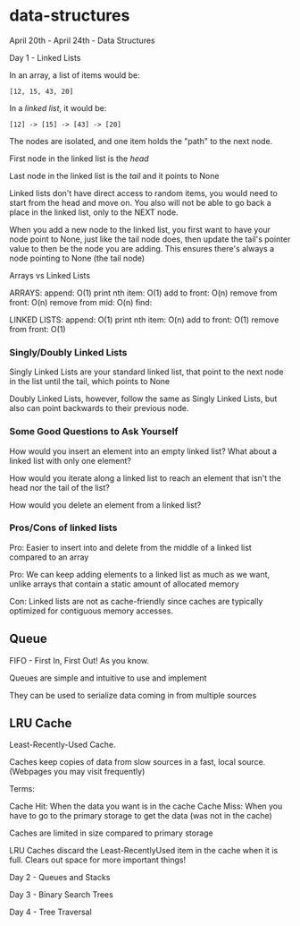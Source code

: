 # data-structures

April 20th - April 24th - Data Structures

Day 1 - Linked Lists

In an array, a list of items would be:

    [12, 15, 43, 20]

In a _linked list_, it would be:

    [12] -> [15] -> [43] -> [20]

The nodes are isolated, and one item holds the "path" to the next node.

First node in the linked list is the _head_

Last node in the linked list is the _tail_ and it points to None

Linked lists don't have direct access to random items, you would need to start from the head and move on. You also will not be able to go back a place in the linked list, only to the NEXT node.

When you add a new node to the linked list, you first want to have your node point to None, just like the tail node does, then update the tail's pointer value to then be the node you are adding. This ensures there's always a node pointing to None (the tail node)

Arrays vs Linked Lists

ARRAYS:
append: O(1)
print nth item: O(1)
add to front: O(n)
remove from front: O(n)
remove from mid: O(n)
find:

LINKED LISTS:
append: O(1)
print nth item: O(n)
add to front: O(1)
remove from front: O(1)

### Singly/Doubly Linked Lists

Singly Linked Lists are your standard linked list, that point to the next node in the list until the tail, which points to None

Doubly Linked Lists, however, follow the same as Singly Linked Lists, but also can point backwards to their previous node.

### Some Good Questions to Ask Yourself

How would you insert an element into an empty linked list? What about a linked list with only one element?

How would you iterate along a linked list to reach an element that isn't the head nor the tail of the list?

How would you delete an element from a linked list?

### Pros/Cons of linked lists

Pro: Easier to insert into and delete from the middle of a linked list compared to an array

Pro: We can keep adding elements to a linked list as much as we want, unlike arrays that contain a static amount of allocated memory

Con: Linked lists are not as cache-friendly since caches are typically optimized for contiguous memory accesses.

## Queue

FIFO - First In, First Out! As you know.

Queues are simple and intuitive to use and implement

They can be used to serialize data coming in from multiple sources

## LRU Cache

Least-Recently-Used Cache.

Caches keep copies of data from slow sources in a fast, local source. (Webpages you may visit frequently)

Terms:

Cache Hit: When the data you want is in the cache
Cache Miss: When you have to go to the primary storage to get the data (was not in the cache)

Caches are limited in size compared to primary storage

LRU Caches discard the Least-RecentlyUsed item in the cache when it is full. Clears out space for more important things!

Day 2 - Queues and Stacks

Day 3 - Binary Search Trees

Day 4 - Tree Traversal
